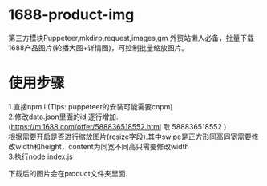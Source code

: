 # 1688-product-img

第三方模块Puppeteer,mkdirp,request,images,gm
外贸站懒人必备，批量下载1688产品图片(轮播大图+详情图)，可控制批量缩放图片。

# 使用步骤
1.直接npm i (Tips: puppeteer的安装可能需要cnpm)</br>
2.修改data.json里面的id,逐行增加.(https://m.1688.com/offer/588836518552.html 取 588836518552 )<br/>根据需要开启是否进行缩放图片(resize字段).其中swipe是正方形同高同宽需要修改width和height，content为同宽不同高只需要修改width<br/>
3.执行node index.js

下载后的图片会在product文件夹里面.
